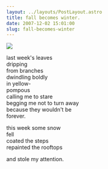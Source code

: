 ```yaml
---
layout: ../layouts/PostLayout.astro
title: fall becomes winter.
date: 2007-12-02 15:01:00
slug: fall-becomes-winter
---
```


[![](http://2.bp.blogspot.com/_uemGSKgAPTU/R1LNv_L-tII/AAAAAAAAAFg/sAhLxhcmlZA/s200/IMG_2075.JPG)](http://2.bp.blogspot.com/_uemGSKgAPTU/R1LNv_L-tII/AAAAAAAAAFg/C84h7mtdJGQ/s1600-R/IMG_2075.JPG)  
  
  
  
  
  
  
  
  
last week's leaves  
dripping  
from branches  
dwindling boldly  
in yellow-  
pompous  
calling me to stare  
begging me not to turn away  
because they wouldn't be  
forever.  
  
this week some snow  
fell  
coated the steps  
repainted the rooftops  
  
  
and stole my attention.